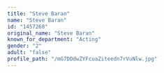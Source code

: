 ```yaml
---
title: "Steve Baran"
name: "Steve Baran"
id: "1457268"
original_name: "Steve Baran"
known_for_department: "Acting"
gender: "2"
adult: "false"
profile_path: "/mG7DDdwZYFcuaZiteedn7rVuNlw.jpg"
---
```

